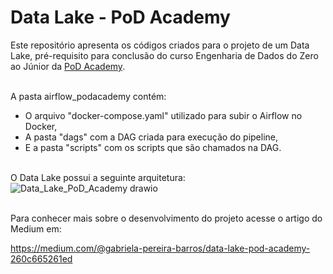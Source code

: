 # Data Lake - PoD Academy

Este repositório apresenta os códigos criados para o projeto de um Data Lake, pré-requisito para conclusão do curso Engenharia de Dados do Zero ao Júnior da [PoD Academy](https://www.podacademy.com.br/).<br><br>


A pasta airflow_podacademy contém:
- O arquivo "docker-compose.yaml" utilizado para subir o Airflow no Docker,
- A pasta "dags" com a DAG criada para execução do pipeline,
- E a pasta "scripts" com os scripts que são chamados na DAG.<br><br>


O Data Lake possui a seguinte arquitetura:
![Data_Lake_PoD_Academy drawio](https://github.com/user-attachments/assets/4b03a028-254f-4f35-bd41-c96e22610f07)<br><br>


Para conhecer mais sobre o desenvolvimento do projeto acesse o artigo do Medium em:

https://medium.com/@gabriela-pereira-barros/data-lake-pod-academy-260c665261ed
